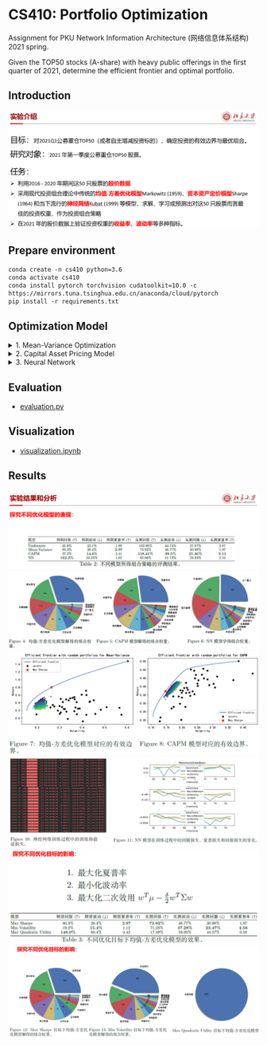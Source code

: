 # CS410: Portfolio Optimization

Assignment for PKU Network Information Architecture (网络信息体系结构) 2021 spring.

Given the TOP50 stocks (A-share) with heavy public offerings in the first quarter of 2021, determine the efficient frontier and optimal portfolio.

## Introduction

![introduction](figures/introduction.png)

## Prepare environment
```
conda create -n cs410 python=3.6
conda activate cs410
conda install pytorch torchvision cudatoolkit=10.0 -c https://mirrors.tuna.tsinghua.edu.cn/anaconda/cloud/pytorch
pip install -r requirements.txt 
```

## Optimization Model

<details>
<summary>1. Mean-Variance Optimization</summary>

- [Mean-Variance.py](Mean-Variance.py)

![mvo](figures/mvo.png)
</details>

<details>
<summary>2. Capital Asset Pricing Model</summary>

- [CAPM.py](CAPM.py)

![capm](figures/capm.png)
</details>

<details>
<summary>3. Neural Network</summary>

- [nn.ipynb](nn.ipynb) & [NN.py](NN.py)

![nn1](figures/nn1.png)
![nn2](figures/nn2.png)
![nn3](figures/nn3.png)
![nn3](figures/nn4.png)
</details>

## Evaluation

- [evaluation.py](utils/evaluation.py)

## Visualization

- [visualization.ipynb](utils/visualization.ipynb)

## Results

![results1](figures/results1.png)
![results2](figures/results2.png)
![results3](figures/results3.png)
![results4](figures/results4.png)
![results5](figures/results5.png)
![results6](figures/results6.png)